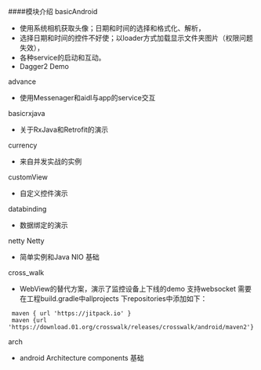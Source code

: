####模块介绍
basicAndroid 
- 使用系统相机获取头像；日期和时间的选择和格式化、解析，
- 选择日期和时间的控件不好使；以loader方式加载显示文件夹图片（权限问题失效），
- 各种service的启动和互动。
- Dagger2 Demo
	
advance  
- 使用Messenager和aidl与app的service交互

basicrxjava 
- 关于RxJava和Retrofit的演示
 

currency 
- 来自并发实战的实例

customView 
- 自定义控件演示

databinding  
- 数据绑定的演示

netty Netty
- 简单实例和Java NIO 基础

cross_walk 
- WebView的替代方案，演示了监控设备上下线的demo 支持websocket
需要在工程build.gradle中allprojects 下repositories中添加如下：
````
 maven { url 'https://jitpack.io' }
 maven {url 'https://download.01.org/crosswalk/releases/crosswalk/android/maven2'}

````

arch
- android Architecture components 基础